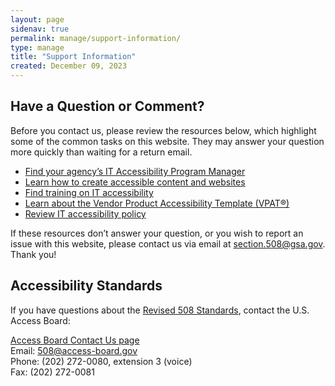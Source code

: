 ```yaml
---
layout: page
sidenav: true
permalink: manage/support-information/
type: manage
title: "Support Information"
created: December 09, 2023
---
```


<h2><strong>Have a Question or Comment?</strong></h2>
<p>Before you contact us, please review the resources below, which highlight some of the common tasks on this website. They may answer your question more quickly than waiting for a return email.</p>
<ul>
<li><a href="{{site.baseurl}}/tools/program-manager-listing/">Find your agency’s IT Accessibility Program Manager</a></li>
<li><a href="{{site.baseurl}}/create">Learn how to create accessible content and websites</a></li>
<li><a href="{{site.baseurl}}/training">Find training on IT accessibility</a></li>
<li><a href="{{site.baseurl}}/sell/vpat">Learn about the Vendor Product Accessibility Template (VPAT&reg;)</a></li>
<li><a href="{{site.baseurl}}/manage/laws-and-policies">Review IT accessibility policy</a></li>
</ul>
<p>If these resources don’t answer your question, or you wish to report an issue with this website, please contact us via email at <a href="mailto:section.508@gsa.gov" class="mailto">section.508@gsa.gov</a>. Thank you!</p>
<h2><strong>Accessibility Standards</strong></h2>
<p>If you have questions about the <a target="_blank" href="https://www.access-board.gov/guidelines-and-standards/communications-and-it/about-the-ict-refresh/final-rule/text-of-the-standards-and-guidelines">Revised 508 Standards</a>, contact the U.S. Access Board:</p>
<p><a target="_blank" href="https://www.access-board.gov/contact/">Access Board Contact Us page</a><br> Email: <a href="mailto:508@access-board.gov" class="mailto">508@access-board.gov</a><br> Phone: (202) 272-0080, extension 3 (voice)<br>Fax: (202) 272-0081</p>





